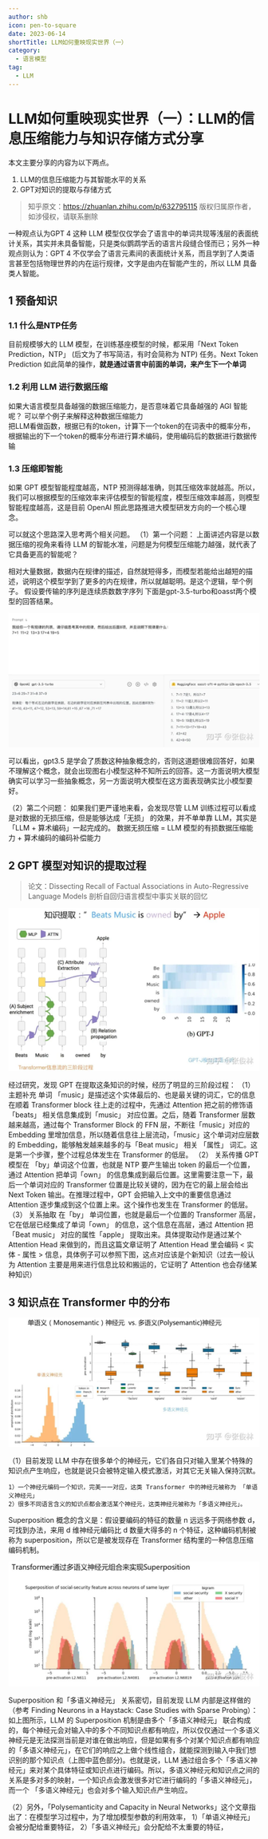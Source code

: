 ```yaml
---
author: shb
icon: pen-to-square
date: 2023-06-14
shortTitle: LLM如何重映现实世界（一）
category:
  - 语言模型
tag:
  - LLM
---
```


# LLM如何重映现实世界（一）：LLM的信息压缩能力与知识存储方式分享


本文主要分享的内容为以下两点。
1. LLM的信息压缩能力与其智能水平的关系
2. GPT对知识的提取与存储方式

<!-- more -->

> 知乎原文：https://zhuanlan.zhihu.com/p/632795115
> 版权归属原作者，如涉侵权，请联系删除

 一种观点认为GPT 4 这种 LLM 模型仅仅学会了语言中的单词共现等浅层的表面统计关系，其实并未具备智能，只是类似鹦鹉学舌的语言片段缝合怪而已；另外一种观点则认为：GPT 4 不仅学会了语言元素间的表面统计关系，而且学到了人类语言甚至包括物理世界的内在运行规律，文字是由内在智能产生的，所以 LLM 具备类人智能。

## 1 预备知识

### 1.1 什么是NTP任务

目前规模够大的 LLM 模型，在训练基座模型的时候，都采用「Next Token Prediction，NTP」 (后文为了书写简洁，有时会简称为 NTP) 任务。Next Token Prediction 如此简单的操作，**就是通过语言中前面的单词，来产生下一个单词**

### 1.2 利用 LLM 进行数据压缩

如果大语言模型具备越强的数据压缩能力，是否意味着它具备越强的 AGI 智能呢？
可以举个例子来解释这种数据压缩能力	
把LLM看做函数，根据已有的token，计算下一个token的在词表中的概率分布，根据输出的下一个token的概率分布进行算术编码，使用编码后的数据进行数据传输

### 1.3 压缩即智能

如果 GPT 模型智能程度越高，NTP 预测得越准确，则其压缩效率就越高。所以，我们可以根据模型的压缩效率来评估模型的智能程度，模型压缩效率越高，则模型智能程度越高，这是目前 OpenAI 照此思路推进大模型研发方向的一个核心理念。

可以就这个思路深入思考两个相关问题。
（1）第一个问题：
上面讲述内容是以数据压缩的视角来看待 LLM 的智能水准，问题是为何模型压缩能力越强，就代表了它具备更高的智能呢？

相对大量数据，数据内在规律的描述，自然就短得多，而模型若能给出越短的描述，说明这个模型学到了更多的内在规律，所以就越聪明。是这个逻辑，举个例子。
假设要传输的序列是连续质数数字序列
下面是gpt-3.5-turbo和oasst两个模型的回答结果。

!["图1 两个模型针对质数概念理解的测试对比"](/assets/images/llm/ntp_image1.png "图1 两个模型针对质数概念理解的测试对比")

可以看出，gpt3.5 是学会了质数这种抽象概念的，否则这道题很难回答好，如果不理解这个概念，就会出现图右小模型这种不知所云的回答。这一方面说明大模型确实可以学习一些抽象概念，另一方面说明大模型在这方面表现确实比小模型要好。

（2）第二个问题：
如果我们更严谨地来看，会发现尽管 LLM 训练过程可以看成是对数据的无损压缩，但是能够达成「无损」 的效果，并不单单靠 LLM，其实是「LLM + 算术编码」一起完成的。
数据无损压缩 = LLM 模型的有损数据压缩能力 + 算术编码的编码补偿能力

## 2 GPT 模型对知识的提取过程

>论文：Dissecting Recall of Factual Associations in Auto-Regressive Language Models
>剖析自回归语言模型中事实关联的回忆

![图2 GPT模型对知识的提取归纳过程示意图](/assets/images/llm/ntp_image2.png "图2 GPT模型对知识的提取归纳过程示意图")

经过研究，发现 GPT 在提取这条知识的时候，经历了明显的三阶段过程：
（1） 主题补充
单词 「music」是描述这个实体最后的、也是最关键的词汇，它的信息在顺着 Transformer block 往上走的过程中，先通过 Attention 把之前的修饰语「beats」 相关信息集成到「music」 对应位置。之后，随着 Transformer 层数越来越高，通过每个 Transformer Block 的 FFN 层，不断往「music」对应的 Embedding 里增加信息，所以随着信息往上层流动，「music」这个单词对应层数的 Embedding，能够触发越来越多的与「Beat music」 相关 「属性」 词汇。这是第一个步骤，整个过程总体发生在 Transformer 的低层。
（2） 关系传播
GPT 模型在 「by」单词这个位置，也就是 NTP 要产生输出 token 的最后一个位置，通过 Attention 把单词「own」  的信息集成到最后位置。这里需要注意一下，最后一个单词对应的 Transformer 位置是比较关键的，因为在它的最上层会给出 Next Token 输出。在推理过程中，GPT 会把输入上文中的重要信息通过 Attention 逐步集成到这个位置上来。这个操作也发生在 Transformer 的低层。
（3） 关系抽取
在「by」 单词位置，也就是最后一个位置的 Transformer 高层，它在低层已经集成了单词「own」 的信息，这个信息在高层，通过 Attention 把「Beat music」 对应的属性「apple」 提取出来。具体提取动作是通过某个 Attention Head 来做到的，而且这篇文章证明了 Attention Head 里会编码 < 实体 - 属性 > 信息，具体例子可以参照下图，这点对应该是个新知识（过去一般认为 Attention 主要是用来进行信息比较和搬运的，它证明了 Attention 也会存储某种知识）

## 3 知识点在 Transformer 中的分布

![图3 单语义神经元与多语义神经元示意图](/assets/images/llm/ntp_image3.png "图3 单语义神经元与多语义神经元示意图")

（1）目前发现 LLM 中存在很多单个的神经元，它们各自只对输入里某个特殊的知识点产生响应，也就是说只会被特定输入模式激活，对其它无关输入保持沉默。

    1）一个神经元编码一个知识，完美一一对应，这类 Transformer 中的神经元被称为 「单语义神经元」
    2）很多不同语言含义的知识点都会激活某个神经元，这类神经元被称为「多语义神经元」。

Superposition 概念的含义是：假设要编码的特征的数量 n 远远多于网络参数 d，可找到办法，来用 d 维神经元编码比 d 数量大得多的 n 个特征，这种编码机制被称为 superposition，所以它是被发现存在 Transformer 结构里的一种信息压缩编码机制。

![图4 重叠编码示意图"](/assets/images/llm/ntp_image4.png  "图4 重叠编码示意图")

Superposition 和「多语义神经元」 关系密切，目前发现 LLM 内部是这样做的（参考 Finding Neurons in a Haystack: Case Studies with Sparse Probing）：如上图所示，LLM 的 Superposition 机制是由多个「多语义神经元」 联合构成的，每个神经元会对输入中的多个不同知识点都有响应，所以仅仅通过一个多语义神经元是无法探测当前是对谁在做出响应，但是如果有多个对某个知识点都有响应的「多语义神经元」，在它们的响应之上做个线性组合，就能探测到输入中我们想识别的那个知识点（上图中蓝色部分)。也就是说，LLM 通过组合多个「多语义神经元」来对某个具体特征或知识点进行编码。所以，多语义神经元和知识点之间的关系是多对多的映射，一个知识点会激发很多对它进行编码的「多语义神经元」，而一个 「多语义神经元」也会对多个输入知识点产生响应。

（2）另外，「Polysemanticity and Capacity in Neural Networks」这个文章指出了：在模型学习过程中，为了增加模型参数的利用效率，
    1）「单语义神经元」 会被分配给重要特征，
    2）「多语义神经元」会分配给不太重要的特征，
